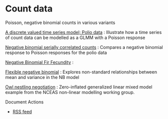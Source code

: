 #  Count data

Poisson, negative binomial counts in various variants

[A discrete valued time series model; Polio data][1]
:  Illustrate how a time series of count data can be modelled as a GLMM with a Poisson response

[Negative binomial serially correlated counts][2]
:  Compares a negative binomial response to Poisson responses for the polio data

[Negative Binomial Fir Fecundity][3]
:

[Flexible negative binomial][4]
:  Explores non-standard relationships between mean and variance in the NB model

[Owl nestling negotiation][5]
:  Zero-inflated generalized linear mixed model example from the NCEAS non-linear modelling working group.

Document Actions

* [RSS feed][6]

[1]: a-discrete-valued-time-series-model.html
[2]: negative-binomial-serially-correlated-counts.html
[3]: negative-binomial-fir-fecundity-1.html
[4]: flexible-negative-binomial-model.html
[5]: owl-nestling-negotiation.html
[6]: RSS ""

